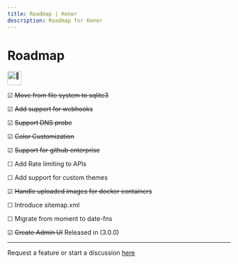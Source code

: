 ```yaml
---
title: Roadmap | Kener
description: Roadmap for Kener
---
```


# Roadmap

<picture>
  <source srcset="https://fonts.gstatic.com/s/e/notoemoji/latest/1f331/512.webp" type="image/webp">
  <img src="https://fonts.gstatic.com/s/e/notoemoji/latest/1f331/512.gif" alt="🌱" width="32" height="32">
</picture>

☑ ~~Move from file system to sqlite3~~

☑ ~~Add support for webhooks~~

☑ ~~Support DNS probe~~

☑ ~~Color Customization~~

☑ ~~Support for github enterprise~~

☐ Add Rate limiting to APIs

☐ Add support for custom themes

☑ ~~Handle uploaded images for docker containers~~

☐ Introduce sitemap.xml

☐ Migrate from moment to date-fns

☑ ~~Create Admin UI~~ Released in (3.0.0)

---

Request a feature or start a discussion [here](https://github.com/rajnandan1/kener/discussions/119)
